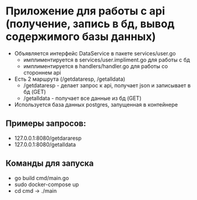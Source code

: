 # Приложение для работы с api (получение, запись в бд, вывод содержимого базы данных)

* Объявляется интерфейс DataService в пакете services/user.go
    * имплиментируется в services/user.impliment.go для работы с бд
    * имплиментируется в handlers/handler.go для работы со стороннем api
* Есть 2 маршрута (/getdataresp, /getalldata)
    * /getdataresp - делает запрос к api, получает json и записывает в бд (GET)
    * /getalldata - получает все данные из бд (GET)
* Используется база данных postgres, запущенная в контейнере


## Примеры запросов:

* 127.0.0.1:8080/getdararesp
* 127.0.0.1:8080/getalldata


## Команды для запуска

* go build cmd/main.go 
* sudo docker-compose up
* cd cmd -> ./main
